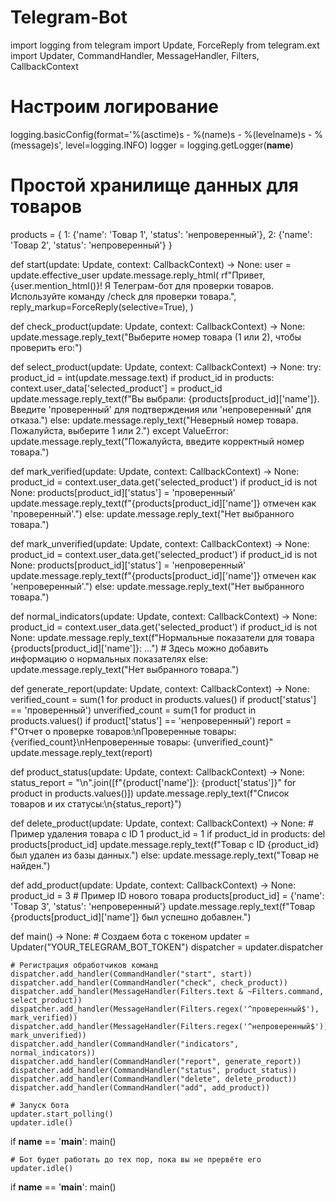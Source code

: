# Telegram-Bot
import logging
from telegram import Update, ForceReply
from telegram.ext import Updater, CommandHandler, MessageHandler, Filters, CallbackContext

# Настроим логирование
logging.basicConfig(format='%(asctime)s - %(name)s - %(levelname)s - %(message)s',
                    level=logging.INFO)
logger = logging.getLogger(__name__)

# Простой хранилище данных для товаров
products = {
    1: {'name': 'Товар 1', 'status': 'непроверенный'},
    2: {'name': 'Товар 2', 'status': 'непроверенный'}
}

def start(update: Update, context: CallbackContext) -> None:
    user = update.effective_user
    update.message.reply_html(
        rf"Привет, {user.mention_html()}! Я Телеграм-бот для проверки товаров. Используйте команду /check для проверки товара.",
        reply_markup=ForceReply(selective=True),
    )

def check_product(update: Update, context: CallbackContext) -> None:
    update.message.reply_text("Выберите номер товара (1 или 2), чтобы проверить его:")

def select_product(update: Update, context: CallbackContext) -> None:
    try:
        product_id = int(update.message.text)
        if product_id in products:
            context.user_data['selected_product'] = product_id
            update.message.reply_text(f"Вы выбрали: {products[product_id]['name']}. Введите 'проверенный' для подтверждения или 'непроверенный' для отказа.")
        else:
            update.message.reply_text("Неверный номер товара. Пожалуйста, выберите 1 или 2.")
    except ValueError:
        update.message.reply_text("Пожалуйста, введите корректный номер товара.")

def mark_verified(update: Update, context: CallbackContext) -> None:
    product_id = context.user_data.get('selected_product')
    if product_id is not None:
        products[product_id]['status'] = 'проверенный'
        update.message.reply_text(f"{products[product_id]['name']} отмечен как 'проверенный'.")
    else:
        update.message.reply_text("Нет выбранного товара.")

def mark_unverified(update: Update, context: CallbackContext) -> None:
    product_id = context.user_data.get('selected_product')
    if product_id is not None:
        products[product_id]['status'] = 'непроверенный'
        update.message.reply_text(f"{products[product_id]['name']} отмечен как 'непроверенный'.")
    else:
        update.message.reply_text("Нет выбранного товара.")

def normal_indicators(update: Update, context: CallbackContext) -> None:
    product_id = context.user_data.get('selected_product')
    if product_id is not None:
        update.message.reply_text(f"Нормальные показатели для товара {products[product_id]['name']}: ...")  # Здесь можно добавить информацию о нормальных показателях
    else:
        update.message.reply_text("Нет выбранного товара.")

def generate_report(update: Update, context: CallbackContext) -> None:
    verified_count = sum(1 for product in products.values() if product['status'] == 'проверенный')
    unverified_count = sum(1 for product in products.values() if product['status'] == 'непроверенный')
    report = f"Отчет о проверке товаров:\nПроверенные товары: {verified_count}\nНепроверенные товары: {unverified_count}"
    update.message.reply_text(report)

def product_status(update: Update, context: CallbackContext) -> None:
    status_report = "\n".join([f"{product['name']}: {product['status']}" for product in products.values()])
    update.message.reply_text(f"Список товаров и их статусы:\n{status_report}")

def delete_product(update: Update, context: CallbackContext) -> None:
    # Пример удаления товара с ID 1
    product_id = 1
    if product_id in products:
        del products[product_id]
        update.message.reply_text(f"Товар с ID {product_id} был удален из базы данных.")
    else:
        update.message.reply_text("Товар не найден.")

def add_product(update: Update, context: CallbackContext) -> None:
    product_id = 3  # Пример ID нового товара
    products[product_id] = {'name': 'Товар 3', 'status': 'непроверенный'}
    update.message.reply_text(f"Товар {products[product_id]['name']} был успешно добавлен.")

def main() -> None:
    # Создаем бота с токеном
    updater = Updater("YOUR_TELEGRAM_BOT_TOKEN")
    dispatcher = updater.dispatcher

    # Регистрация обработчиков команд
    dispatcher.add_handler(CommandHandler("start", start))
    dispatcher.add_handler(CommandHandler("check", check_product))
    dispatcher.add_handler(MessageHandler(Filters.text & ~Filters.command, select_product))
    dispatcher.add_handler(MessageHandler(Filters.regex('^проверенный$'), mark_verified))
    dispatcher.add_handler(MessageHandler(Filters.regex('^непроверенный$'), mark_unverified))
    dispatcher.add_handler(CommandHandler("indicators", normal_indicators))
    dispatcher.add_handler(CommandHandler("report", generate_report))
    dispatcher.add_handler(CommandHandler("status", product_status))
    dispatcher.add_handler(CommandHandler("delete", delete_product))
    dispatcher.add_handler(CommandHandler("add", add_product))

    # Запуск бота
    updater.start_polling()
    updater.idle()

if __name__ == '__main__':
    main()

    # Бот будет работать до тех пор, пока вы не прервёте его
    updater.idle()

if __name__ == '__main__':
    main()
